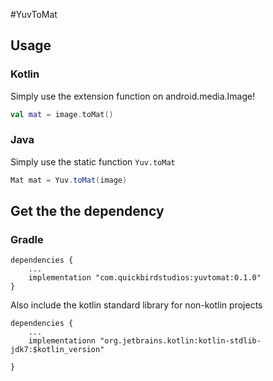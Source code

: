 #YuvToMat

## Usage
### Kotlin
Simply use the extension function on android.media.Image! 

```kotlin
val mat = image.toMat()
```

### Java
Simply use the static function ```Yuv.toMat```

```java
Mat mat = Yuv.toMat(image)
```


## Get the the dependency

### Gradle
```
dependencies {
    ...
    implementation "com.quickbirdstudios:yuvtomat:0.1.0"
}
```

Also include the kotlin standard library for non-kotlin projects

```
dependencies {
    ...
    implementationn "org.jetbrains.kotlin:kotlin-stdlib-jdk7:$kotlin_version"

}
```